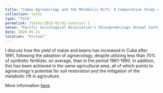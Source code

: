 ```yaml
---
title: "Cuban Agroeoclogy and the Metabolic Rift: A Comparative Study of Agricultural Productivity in Latin America and the Caribbean (1961-2015)"
collection: talks
type: "Talk"
permalink: /talks/2013-03-01-tutorial-1
venue: "Pacific Sociological Association's 92<sup>nd</sup> Annual Conference"
date: 2020-05-21
location: "Virtual"
---
```

I discuss how the yield of maize and beans has increased in Cuba after 1991, following the adoption of agroecology, despite utilizing less than 70% of synthetic fertilizer, on average, than in the period 1961-1990. In addition, this has been achieved in the same agricultural area, all of which points to agroecology's potential for soil restoration and the mitigation of the metabolic rift in agriculture.  

More information [here](https://www.pacificsoc.org/2021-conference).
